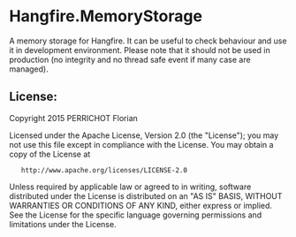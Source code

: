 Hangfire.MemoryStorage
========

A memory storage for Hangfire. 
It can be useful to check behaviour and use it in development environment. Please note that it should not be used in production (no integrity and no thread safe event if many case are managed).


License:
---
Copyright 2015 PERRICHOT Florian

   Licensed under the Apache License, Version 2.0 (the "License");
   you may not use this file except in compliance with the License.
   You may obtain a copy of the License at

       http://www.apache.org/licenses/LICENSE-2.0

   Unless required by applicable law or agreed to in writing, software
   distributed under the License is distributed on an "AS IS" BASIS,
   WITHOUT WARRANTIES OR CONDITIONS OF ANY KIND, either express or implied.
   See the License for the specific language governing permissions and
   limitations under the License.